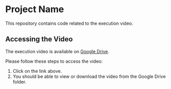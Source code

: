 # Project Name

This repository contains code related to the  execution video.

## Accessing the Video

The execution video is available on [Google Drive](https://drive.google.com/drive/folders/1_6HtrpnINN66Fh3X6S5Oboi60bMmq7Y8).

Please follow these steps to access the video:

1.  Click on the link above.
2.  You should be able to view or download the video from the Google Drive folder.

